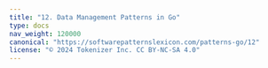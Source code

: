 ```yaml
---
title: "12. Data Management Patterns in Go"
type: docs
nav_weight: 120000
canonical: "https://softwarepatternslexicon.com/patterns-go/12"
license: "© 2024 Tokenizer Inc. CC BY-NC-SA 4.0"
---
```

